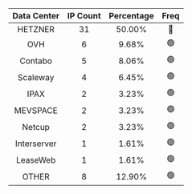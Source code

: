 | Data Center | IP Count | Percentage | Freq |
|:------------:|:--------:|:-----------:|:-----:|
| HETZNER | 31 | 50.00% | 🔴 |
| OVH | 6 | 9.68% | 🟢 |
| Contabo | 5 | 8.06% | 🟢 |
| Scaleway | 4 | 6.45% | 🟢 |
| IPAX | 2 | 3.23% | 🟢 |
| MEVSPACE | 2 | 3.23% | 🟢 |
| Netcup | 2 | 3.23% | 🟢 |
| Interserver | 1 | 1.61% | 🟢 |
| LeaseWeb | 1 | 1.61% | 🟢 |
| OTHER | 8 | 12.90% | 🟢 |